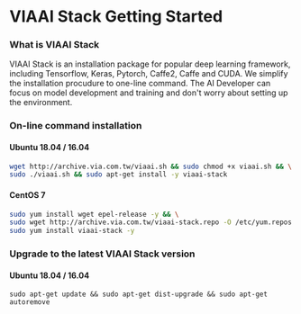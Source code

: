# VIAAI Stack Getting Started

### What is VIAAI Stack
VIAAI Stack is an installation package for popular deep learning framework, including Tensorflow, Keras, Pytorch, Caffe2, Caffe and CUDA. We simplify the installation procudure to one-line command. The AI Developer can focus on model development and training and don't worry about setting up the environment.

### On-line command installation
#### Ubuntu 18.04 / 16.04

```bash
wget http://archive.via.com.tw/viaai.sh && sudo chmod +x viaai.sh && \
sudo ./viaai.sh && sudo apt-get install -y viaai-stack
```

#### CentOS 7

```bash
sudo yum install wget epel-release -y && \
sudo wget http://archive.via.com.tw/viaai-stack.repo -O /etc/yum.repos.d/viaai-stack.repo && \
sudo yum install viaai-stack -y
```

### Upgrade to the latest VIAAI Stack version

#### Ubuntu 18.04 / 16.04
```
sudo apt-get update && sudo apt-get dist-upgrade && sudo apt-get autoremove
```
